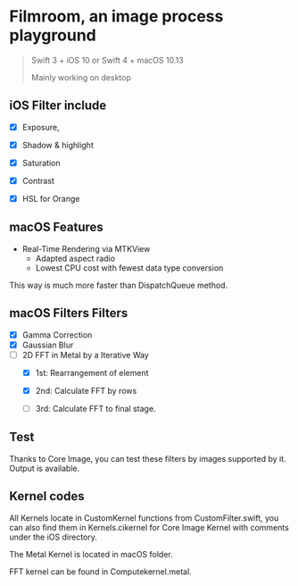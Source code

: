 # Filmroom, an image process playground

> 
> Swift 3 + iOS 10 or Swift 4 + macOS 10.13
> 
> Mainly working on desktop






## iOS Filter include

- [x] Exposure,
- [x] Shadow & highlight
- [x] Saturation
- [x] Contrast
- [x] HSL for Orange


## macOS Features
- Real-Time Rendering via MTKView
	- Adapted aspect radio
	- Lowest CPU cost with fewest data type conversion

This way is much more faster than DispatchQueue method.

## macOS Filters Filters

- [x] Gamma Correction
- [x] Gaussian Blur
- [ ] 2D FFT in Metal by a Iterative Way
	- [x] 1st: Rearrangement of element
	- [x] 2nd: Calculate FFT by rows
	- [ ] 3rd: Calculate FFT to final stage.



## Test

Thanks to Core Image, you can test these filters by images supported by it. Output is available.

## Kernel codes

All Kernels locate in CustomKernel functions from CustomFilter.swift, you can also find them in Kernels.cikernel for Core Image Kernel with comments under the iOS directory. 

The Metal Kernel is located in macOS folder.

FFT kernel can be found in Computekernel.metal.